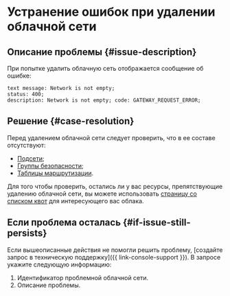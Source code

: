 # Устранение ошибок при удалении облачной сети

## Описание проблемы {#issue-description}
При попытке удалить облачную сеть отображается сообщение об ошибке:
```
text message: Network is not empty; 
status: 400; 
description: Network is not empty; code: GATEWAY_REQUEST_ERROR;
```

## Решение {#case-resolution}
Перед удалением облачной сети следует проверить, что в ее составе отсутствуют:

* [Подсети](../../../vpc/operations/subnet-delete.md);
* [Группы безопасности](../../../vpc/operations/security-group-delete.md);
* [Таблицы маршрутизации](../../../vpc/concepts/routing.md).

Для того чтобы проверить, остались ли у вас ресурсы, препятствующие удалению облачной сети, вы можете использовать [страницу со списком квот](https://console.cloud.yandex.ru/cloud?section=quotas) для интересующего вас облака.

## Если проблема осталась {#if-issue-still-persists}

Если вышеописанные действия не помогли решить проблему, [создайте запрос в техническую поддержку]({{ link-console-support }}).
В запросе укажите следующую информацию:
1. Идентификатор проблемной облачной сети.
2. Описание проблемы.
